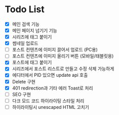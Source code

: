 # Todo List

- [X] 메인 검색 기능
- [X] 메인 페이지 넘기기 기능
- [X] 시리즈에 태그 붙이기
- [X] 썸네일 업로드
- [ ] 포스트 컨텐츠에 이미지 끌어서 업로드 (PC용)
- [ ] 포스트 컨텐츠에 이미지 올리기 버튼 (모바일/태블릿용)
- [X] 포스트에 태그 붙이기
- [X] 시리즈에서 포스트 리스트로 만들고 수정 삭제 가능하게
- [X] 에디터에서 PID 있으면 update api 호출
- [X] Delete 구현
- [X] 401 redirection과 기타 에러 Toast로 처리
- [ ] SEO 구현
- [ ] 다크 모드 코드 하이라이팅 스타일 처리
- [ ] 하이라이팅시 unescaped HTML 고치기